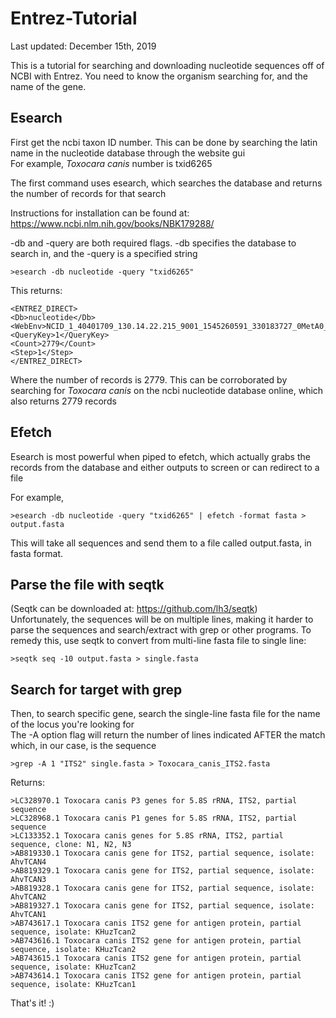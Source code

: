 # Entrez-Tutorial
Last updated: December 15th, 2019

This is a tutorial for searching and downloading nucleotide sequences off of NCBI with Entrez.
You need to know the organism searching for, and the name of the gene.


## Esearch
First get the ncbi taxon ID number. This can be done by searching the latin name in the nucleotide database through the website gui    
For example, *Toxocara canis* number is txid6265    

The first command uses esearch, which searches the database and returns the number of records for that search    

Instructions for installation can be found at: https://www.ncbi.nlm.nih.gov/books/NBK179288/    

-db and -query are both required flags. -db specifies the database to search in, and the -query is a specified string    

`>esearch -db nucleotide -query "txid6265"`

This returns:    

    <ENTREZ_DIRECT>    
    <Db>nucleotide</Db>     
    <WebEnv>NCID_1_40401709_130.14.22.215_9001_1545260591_330183727_0MetA0_S_MegaStore</WebEnv>    
    <QueryKey>1</QueryKey>    
    <Count>2779</Count>    
    <Step>1</Step>    
    </ENTREZ_DIRECT>    

Where the number of records is 2779. This can be corroborated by searching for *Toxocara canis* on the ncbi nucleotide database online, which also returns 2779 records    

## Efetch

Esearch is most powerful when piped to efetch, which actually grabs the records from the database and either outputs to screen or can redirect to a file    

For example,    

`>esearch -db nucleotide -query "txid6265" | efetch -format fasta > output.fasta`

This will take all sequences and send them to a file called output.fasta, in fasta format.     

## Parse the file with seqtk
(Seqtk can be downloaded at: https://github.com/lh3/seqtk)    
Unfortunately, the sequences will be on multiple lines, making it harder to parse the sequences and search/extract with grep or other programs. To remedy this, use seqtk to convert from multi-line fasta file to single line:    

`>seqtk seq -10 output.fasta > single.fasta`

## Search for target with grep 

Then, to search specific gene, search the single-line fasta file for the name of the locus you're looking for    
The -A option flag will return the number of lines indicated AFTER the match which, in our case, is the sequence    

`>grep -A 1 "ITS2" single.fasta > Toxocara_canis_ITS2.fasta`

Returns:    

    >LC328970.1 Toxocara canis P3 genes for 5.8S rRNA, ITS2, partial sequence    
    >LC328968.1 Toxocara canis P1 genes for 5.8S rRNA, ITS2, partial sequence    
    >LC133352.1 Toxocara canis genes for 5.8S rRNA, ITS2, partial sequence, clone: N1, N2, N3    
    >AB819330.1 Toxocara canis gene for ITS2, partial sequence, isolate: AhvTCAN4    
    >AB819329.1 Toxocara canis gene for ITS2, partial sequence, isolate: AhvTCAN3    
    >AB819328.1 Toxocara canis gene for ITS2, partial sequence, isolate: AhvTCAN2    
    >AB819327.1 Toxocara canis gene for ITS2, partial sequence, isolate: AhvTCAN1    
    >AB743617.1 Toxocara canis ITS2 gene for antigen protein, partial sequence, isolate: KHuzTcan2    
    >AB743616.1 Toxocara canis ITS2 gene for antigen protein, partial sequence, isolate: KHuzTcan2    
    >AB743615.1 Toxocara canis ITS2 gene for antigen protein, partial sequence, isolate: KHuzTcan2    
    >AB743614.1 Toxocara canis ITS2 gene for antigen protein, partial sequence, isolate: KHuzTcan1 


That's it! :)    




